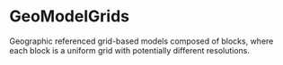 # GeoModelGrids

Geographic referenced grid-based models composed of blocks, where each
block is a uniform grid with potentially different resolutions.
